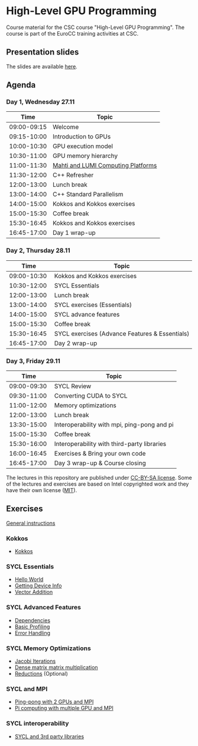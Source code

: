 # High-Level GPU Programming

Course material for the CSC course "High-Level GPU Programming". The course is
part of the EuroCC training activities at CSC.

## Presentation slides

The slides are available [here](https://csc-training.github.io/high-level-gpu-programming/).

## Agenda

### Day 1, Wednesday 27.11

| Time         | Topic |
| ----         | ----- |
| 09:00-09:15  | Welcome
| 09:15-10:00  | Introduction to GPUs
| 10:00-10:30  | GPU execution model
| 10:30-11:00  | GPU memory hierarchy
| 11:00-11:30  | [Mahti and LUMI Computing Platforms](Exercises_Instructions.md)
| 11:30-12:00  | C++ Refresher
| 12:00-13:00  | Lunch break
| 13:00-14:00  | C++ Standard Parallelism
| 14:00-15:00  | Kokkos and Kokkos exercises
| 15:00-15:30  | Coffee break
| 15:30-16:45  | Kokkos and Kokkos exercises
| 16:45-17:00  | Day 1 wrap-up

### Day 2, Thursday 28.11

| Time         | Topic |
| ----         | ----- |
| 09:00-10:30  | Kokkos and Kokkos exercises
| 10:30-12:00  | SYCL Essentials
| 12:00-13:00  | Lunch break
| 13:00-14:00  | SYCL exercises (Essentials)
| 14:00-15:00  | SYCL advance features
| 15:00-15:30  | Coffee break
| 15:30-16:45  | SYCL exercises (Advance Features & Essentials)
| 16:45-17:00  | Day 2 wrap-up

### Day 3, Friday 29.11

| Time         | Topic |
| ----         | ----- |
| 09:00-09:30  | SYCL Review
| 09:30-11:00  | Converting CUDA to SYCL
| 11:00-12:00  | Memory optimizations
| 12:00-13:00  | Lunch break
| 13:30-15:00  | Interoperability with mpi, ping-pong and pi
| 15:00-15:30  | Coffee break
| 15:30-16:00  | Interoperability with third-party libraries
| 16:00-16:45  | Exercises & Bring your own code
| 16:45-17:00  | Day 3 wrap-up & Course closing

The lectures in this repository are published under [CC-BY-SA license](https://creativecommons.org/licenses/by-nc/4.0/). Some of the lectures and exercises are based on Intel copyrighted work and they have their own license ([MIT](https://spdx.org/licenses/MIT.html)).

## Exercises

[General instructions](Exercises_Instructions.md)

### Kokkos
- [Kokkos](/exercises/kokkos)

### SYCL Essentials
- [Hello World](/exercises/sycl/00-hello/)
- [Getting Device Info](/exercises/sycl/01-info/)
- [Vector Addition](/exercises/sycl/02-vector_add)

### SYCL Advanced Features
- [Dependencies](exercises/sycl/03-axpy/)
- [Basic Profiling](exercises/sycl/12-basic-profiling)
- [Error Handling](exercises/sycl/13-error-handling/)

### SYCL Memory Optimizations
- [Jacobi Iterations](exercises/sycl/07-jacobi)
- [Dense matrix matrix multiplication](exercises/sycl/04-matrix-matrix-mul)
- [Reductions](exercises/sycl/06-reduction-direct) (Optional)

### SYCL and MPI
- [Ping-pong with 2 GPUs and MPI](exercises/sycl/08-ping-pong)
- [Pi computing with multiple GPU and MPI](exercises/sycl/11-pi/)

### SYCL interoperability
- [SYCL and 3rd party libraries](exercises/sycl/09-interoperability/)
